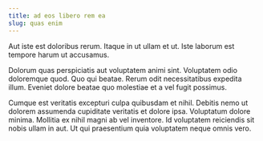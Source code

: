 ```yaml
---
title: ad eos libero rem ea
slug: quas enim
---
```


Aut iste est doloribus rerum. Itaque in ut ullam et ut. Iste laborum est tempore harum ut accusamus.

Dolorum quas perspiciatis aut voluptatem animi sint. Voluptatem odio doloremque quod. Quo qui beatae. Rerum odit necessitatibus expedita illum. Eveniet dolore beatae quo molestiae et a vel fugit possimus.

Cumque est veritatis excepturi culpa quibusdam et nihil. Debitis nemo ut dolorem assumenda cupiditate veritatis et dolore ipsa. Voluptatum dolore minima. Mollitia ex nihil magni ab vel inventore. Id voluptatem reiciendis sit nobis ullam in aut. Ut qui praesentium quia voluptatem neque omnis vero.
